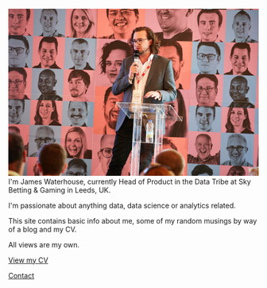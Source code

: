 ![jw image](/images/jw.png)
I'm James Waterhouse, currently Head of Product in the Data Tribe at Sky Betting & Gaming in Leeds, UK.

I'm passionate about anything data, data science or analytics related.

This site contains basic info about me, some of my random musings by way of a blog and my CV.

All views are my own.

[View my CV](/cv/james-waterhouse-cv.md)

[Contact](mailto:jatwaterhouse@gmail.com) 
